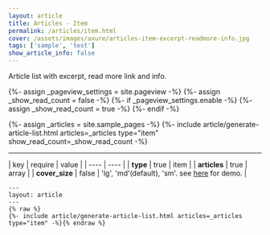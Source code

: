 ```yaml
---
layout: article
title: Articles - Item
permalink: /articles/item.html
cover: /assets/images/axure/articles-item-excerpt-readmore-info.jpg
tags: ['sample', 'test']
show_article_info: false
---
```


Article list with excerpt, read more link and info.

<!--more-->

<!-- <div class="article__content" markdown="1"> -->

{%- assign _pageview_settings = site.pageview -%}
{%- assign _show_read_count = false -%}
{%- if _pageview_settings.enable -%}
  {%- assign _show_read_count = true -%}
{%- endif -%}

{%- assign _articles = site.sample_pages -%}
{%- include article/generate-article-list.html articles=_articles type="item" show_read_count=_show_read_count -%}

<!-- =========================== -->

<!-- </div> -->

---

| key | require | value | 
| ---- | ---- |
| **type**  | true | item |
| **articles**  | true | array |
| **cover_size**  | false | 'lg', 'md'(default), 'sm'. see <a href="{% link _docs/en/components/images.md %}">here</a> for demo. |

```
---
layout: article
---
{% raw %}
{%- include article/generate-article-list.html articles=_articles type="item" -%}{% endraw %}
```
